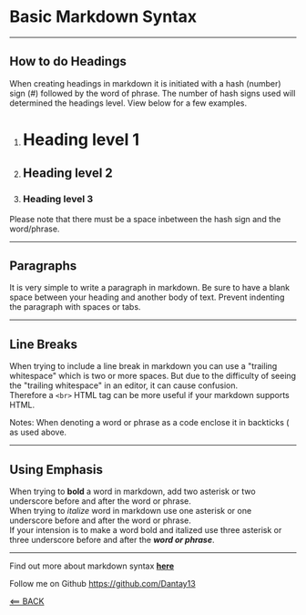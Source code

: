 # Basic Markdown Syntax

*******

## How to do Headings

When creating headings in markdown it is initiated with a hash (number) sign (#) followed by the word of phrase. The number of hash signs used will determined the headings level. View below for a few examples.

1. # Heading level 1

2. ## Heading level 2

3. ### Heading level 3

Please note that there must be a space inbetween the hash sign and the word/phrase.

*******

## Paragraphs

It is very simple to write a paragraph in markdown. Be sure to have a blank space between your heading and another body of text. Prevent indenting the paragraph with spaces or tabs.

*******

## Line Breaks

When trying to include a line break in markdown you can use a "trailing whitespace" which is two or more spaces. But due to the difficulty of seeing the "trailing whitespace" in an editor, it can cause confusion.
<br> Therefore a `<br>` HTML tag can be more useful if your markdown supports HTML.

Notes: When denoting a word or phrase as a code enclose it in backticks ( as used above.

*******

## Using Emphasis

When trying to **bold** a word in markdown, add two asterisk or two underscore before and after the word or phrase.
<br> When trying to _italize_ word in markdown use one asterisk or one underscore before and after the word or phrase.
<br> If your intension is to make a word bold and italized use three asterisk or three underscore before and after the ___word or phrase___.

*******

Find out more about markdown syntax **[here](https://www.markdownguide.org/basic-syntax/ "Enjoy learning")**

Follow me on Github <https://github.com/Dantay13>

[<== BACK](README.md)
